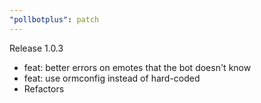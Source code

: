 ```yaml
---
"pollbotplus": patch
---
```


Release 1.0.3

-   feat: better errors on emotes that the bot doesn't know
-   feat: use ormconfig instead of hard-coded
-   Refactors

